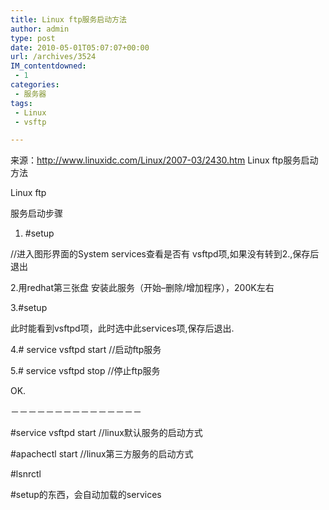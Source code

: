 ```yaml
---
title: Linux ftp服务启动方法
author: admin
type: post
date: 2010-05-01T05:07:07+00:00
url: /archives/3524
IM_contentdowned:
 - 1
categories:
 - 服务器
tags:
 - Linux
 - vsftp

---
```

来源：http://www.linuxidc.com/Linux/2007-03/2430.htm
Linux ftp服务启动方法

Linux ftp

服务启动步骤

1. #setup

//进入图形界面的System services查看是否有 vsftpd项,如果没有转到2.,保存后退出

2.用redhat第三张盘 安装此服务（开始–删除/增加程序），200K左右

3.#setup

此时能看到vsftpd项，此时选中此services项,保存后退出.

4.# service vsftpd start //启动ftp服务

5.# service vsftpd stop //停止ftp服务

OK.

－－－－－－－－－－－－－－－

#service vsftpd start //linux默认服务的启动方式

#apachectl start //linux第三方服务的启动方式

#lsnrctl

#setup的东西，会自动加载的services